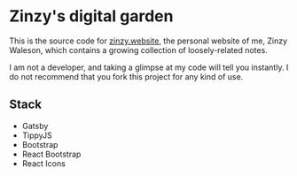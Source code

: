 # Zinzy's digital garden
This is the source code for [zinzy.website](https://zinzy.website), the personal website of me, Zinzy Waleson, which contains a growing collection of loosely-related notes.

I am not a developer, and taking a glimpse at my code will tell you instantly. I do not recommend that you fork this project for any kind of use.

## Stack
- Gatsby
- TippyJS
- Bootstrap
- React Bootstrap
- React Icons